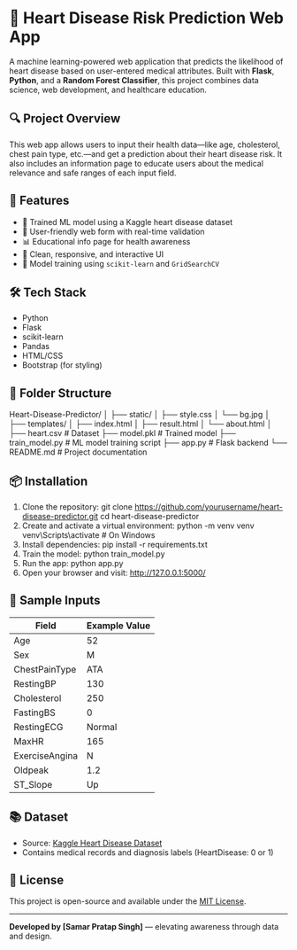 # 💓 Heart Disease Risk Prediction Web App

A machine learning-powered web application that predicts the likelihood of heart disease based on user-entered medical attributes. Built with **Flask**, **Python**, and a **Random Forest Classifier**, this project combines data science, web development, and healthcare education.

## 🔍 Project Overview

This web app allows users to input their health data—like age, cholesterol, chest pain type, etc.—and get a prediction about their heart disease risk. It also includes an information page to educate users about the medical relevance and safe ranges of each input field.

## 🚀 Features

- 🧠 Trained ML model using a Kaggle heart disease dataset
- 🧾 User-friendly web form with real-time validation
- 📊 Educational info page for health awareness
- 🎯 Clean, responsive, and interactive UI
- 💾 Model training using `scikit-learn` and `GridSearchCV`

## 🛠 Tech Stack

- Python
- Flask
- scikit-learn
- Pandas
- HTML/CSS
- Bootstrap (for styling)

## 📁 Folder Structure

Heart-Disease-Predictor/
│
├── static/
│ ├── style.css
│ └── bg.jpg
│
├── templates/
│ ├── index.html
│ ├── result.html
│ └── about.html
│
├── heart.csv # Dataset
├── model.pkl # Trained model
├── train_model.py # ML model training script
├── app.py # Flask backend
└── README.md # Project documentation

## 📦 Installation

1. Clone the repository:
git clone https://github.com/yourusername/heart-disease-predictor.git
cd heart-disease-predictor
2. Create and activate a virtual environment:
python -m venv venv
venv\Scripts\activate # On Windows
3. Install dependencies:
pip install -r requirements.txt
4. Train the model:
python train_model.py
5. Run the app:
python app.py
6. Open your browser and visit:
http://127.0.0.1:5000/

## 🧪 Sample Inputs

| Field             | Example Value |
|------------------|---------------|
| Age              | 52            |
| Sex              | M             |
| ChestPainType    | ATA           |
| RestingBP        | 130           |
| Cholesterol      | 250           |
| FastingBS        | 0             |
| RestingECG       | Normal        |
| MaxHR            | 165           |
| ExerciseAngina   | N             |
| Oldpeak          | 1.2           |
| ST_Slope         | Up            |

## 📚 Dataset

- Source: [Kaggle Heart Disease Dataset](https://www.kaggle.com/datasets/fedesoriano/heart-failure-prediction)
- Contains medical records and diagnosis labels (HeartDisease: 0 or 1)

## 📖 License

This project is open-source and available under the [MIT License](LICENSE).

---

**Developed by [Samar Pratap Singh]** — elevating awareness through data and design.

